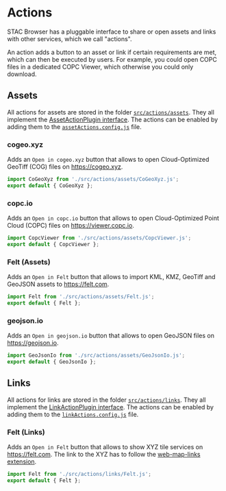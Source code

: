 # Actions

STAC Browser has a pluggable interface to share or open assets and links with other services, which we call "actions".

An action adds a button to an asset or link if certain requirements are met, which can then be executed by users.
For example, you could open COPC files in a dedicated COPC Viewer, which otherwise you could only download.

## Assets

All actions for assets are stored in the folder [`src/actions/assets`](../src/actions/assets).
They all implement the [AssetActionPlugin interface](../src/actions/AssetActionPlugin.js).
The actions can be enabled by adding them to the [`assetActions.config.js`](../assetActions.config.js) file.

### cogeo.xyz

Adds an `Open in cogeo.xyz` button that allows to open Cloud-Optimized GeoTiff (COG) files on <https://cogeo.xyz>.

```js
import CoGeoXyz from './src/actions/assets/CoGeoXyz.js';
export default { CoGeoXyz };
```

### copc.io

Adds an `Open in copc.io` button that allows to open Cloud-Optimized Point Cloud (COPC) files on <https://viewer.copc.io>.

```js
import CopcViewer from './src/actions/assets/CopcViewer.js';
export default { CopcViewer };
```

### Felt (Assets)

Adds an `Open in Felt` button that allows to import KML, KMZ, GeoTiff and GeoJSON assets to <https://felt.com>.

```js
import Felt from './src/actions/assets/Felt.js';
export default { Felt };
```

### geojson.io

Adds an `Open in geojson.io` button that allows to open GeoJSON files on <https://geojson.io>.

```js
import GeoJsonIo from './src/actions/assets/GeoJsonIo.js';
export default { GeoJsonIo };
```

## Links

All actions for links are stored in the folder [`src/actions/links`](../src/actions/links).
They all implement the [LinkActionPlugin interface](../src/actions/LinkActionPlugin.js).
The actions can be enabled by adding them to the [`linkActions.config.js`](../linkActions.config.js) file.

### Felt (Links)

Adds an `Open in Felt` button that allows to show XYZ tile services on <https://felt.com>.
The link to the XYZ has to follow the [web-map-links extension](https://github.com/stac-extensions/web-map-links/blob/v1.0.0/README.md#xyz).

```js
import Felt from './src/actions/links/Felt.js';
export default { Felt };
```